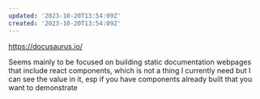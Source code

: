 ```yaml
---
updated: '2023-10-20T13:54:09Z'
created: '2023-10-20T13:54:09Z'
---
```

https://docusaurus.io/

Seems mainly to be focused on building static documentation webpages that include react components, which is not a thing I currently need but I can see the value in it, esp if you have components already built that you want to demonstrate